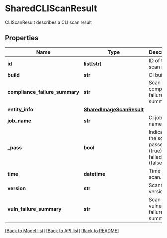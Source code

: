 # SharedCLIScanResult

CLIScanResult describes a CLI scan result

## Properties
Name | Type | Description | Notes
------------ | ------------- | ------------- | -------------
**id** | **list[str]** | ID of the scan result.  | [optional] 
**build** | **str** | CI build.  | [optional] 
**compliance_failure_summary** | **str** | Scan compliance failure summary.  | [optional] 
**entity_info** | [**SharedImageScanResult**](SharedImageScanResult.md) |  | [optional] 
**job_name** | **str** | CI job name.  | [optional] 
**_pass** | **bool** | Indicates if the scan passed (true) or failed (false).  | [optional] 
**time** | **datetime** | Time of the scan.  | [optional] 
**version** | **str** | Scanner version.  | [optional] 
**vuln_failure_summary** | **str** | Scan vulnerability failure summary.  | [optional] 

[[Back to Model list]](../README.md#documentation-for-models) [[Back to API list]](../README.md#documentation-for-api-endpoints) [[Back to README]](../README.md)


